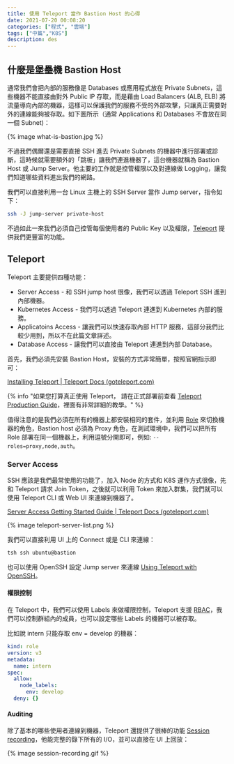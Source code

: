 ```yaml
---
title: 使用 Teleport 當作 Bastion Host 的心得
date: 2021-07-20 00:08:20
categories: ["程式", "雲端"]
tags: ["中篇","K8S"]
description: des
---
```


## 什麼是堡壘機 Bastion Host

通常我們會把內部的服務像是 Databases 或應用程式放在 Private Subnets，這些機器不能直接由對外 Public IP 存取，而是藉由 Load Balancers (ALB, ELB) 將流量導向內部的機器，這樣可以保護我們的服務不受的外部攻擊，只讓真正需要對外的連線能夠被存取。如下圖所示（通常 Applications 和 Databases 不會放在同一個 Subnet)：

{% image what-is-bastion.jpg %}

不過我們偶爾還是需要直接 SSH 進去 Private Subnets 的機器中進行部署或診斷，這時候就需要額外的「跳板」讓我們連進機器了，這台機器就稱為 Bastion Host 或 Jump Server。他主要的工作就是控管權限以及對連線做 Logging，讓我們知道哪些資料進出我們的網路。

我們可以直接利用一台 Linux 主機上的 SSH Server 當作 Jump server，指令如下：

```bash
ssh -J jump-server private-host
```

不過如此一來我們必須自己控管每個使用者的 Public Key 以及權限，[Teleport](https://goteleport.com/) 提供我們更豐富的功能。

## Teleport

Teleport 主要提供四種功能：

- Server Access - 和 SSH jump host 很像，我們可以透過 Teleport SSH 進到內部機器。
- Kubernetes Access - 我們可以透過 Teleport 連進到 Kubernetes 內部的服務。
- Applicatoins Access -  讓我們可以快速存取內部 HTTP 服務，這部分我們比較少用到，所以不在此篇文章詳述。
- Database Access - 讓我們可以直接由 Teleport 連進到內部 Database。

首先，我們必須先安裝 Bastion Host，安裝的方式非常簡單，按照官網指示即可：

[Installing Teleport | Teleport Docs (goteleport.com)](https://goteleport.com/docs/installation/)

{% info "如果您打算真正使用 Teleport， 請在正式部署前查看 <a href='https://goteleport.com/docs/production'>Teleport Production Guide</a>，裡面有非常詳細的教學。" %}

值得注意的是我們必須在所有的機器上都安裝相同的套件，並利用 [Role](https://goteleport.com/docs/cli-docs/#teleport) 來切換機器的角色，Bastion host 必須為 Proxy 角色，在測試環境中，我們可以把所有 Role 部署在同一個機器上，利用逗號分開即可，例如: `--roles=proxy,node,auth`。

### Server Access

SSH 應該是我們最常使用的功能了，加入 Node 的方式和 K8S 運作方式很像，先和 Teleport 請求 Join Token，之後就可以利用 Token 來加入群集，我們就可以使用 Teleport CLI 或 Web UI 來連線到機器了。

[Server Access Getting Started Guide | Teleport Docs (goteleport.com)](https://goteleport.com/docs/server-access/getting-started/)

{% image teleport-server-list.png %}

我們可以直接利用 UI 上的 Connect 或是 CLI 來連線：

```bash
tsh ssh ubuntu@bastion
```

也可以使用 OpenSSH 設定 Jump server 來連線 [Using Teleport with OpenSSH](https://goteleport.com/docs/server-access/guides/openssh/)。

#### 權限控制

在 Teleport 中，我們可以使用 Labels 來做權限控制，Teleport 支援 [RBAC](https://goteleport.com/docs/access-controls/introduction/)，我們可以控制群組內的成員，也可以設定哪些 Labels 的機器可以被存取。

比如說 intern 只能存取 env =  develop 的機器：

```yaml
kind: role
version: v3
metadata:
  name: intern
spec:
  allow:
    node_labels:
      env: develop
  deny: {}
```

#### Auditing

除了基本的哪些使用者連線到機器，Teleport 還提供了很棒的功能 [Session recording](https://goteleport.com/docs/architecture/nodes/#session-recording)，他能完整的錄下所有的 I/O，並可以直接在 UI 上回放：

{% image session-recording.gif %}